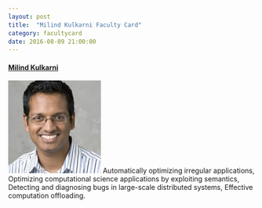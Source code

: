 ```yaml
---
layout: post
title:  "Milind Kulkarni Faculty Card"
category: facultycard
date: 2016-08-09 21:00:00
---
```


#### [Milind Kulkarni](https://engineering.purdue.edu/~milind/) ####

![Milind Kulkarni](assets/milind.jpeg)
Automatically optimizing irregular applications,
Optimizing computational science applications by exploiting semantics,
Detecting and diagnosing bugs in large-scale distributed systems,
Effective computation offloading.
